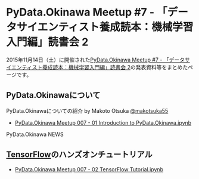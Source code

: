# PyData.Okinawa Meetup #7 - 「データサイエンティスト養成読本：機械学習入門編」読書会 2

2015年11月14日（土）に開催された[PyData.Okinawa Meetup #7 - 「データサイエンティスト養成読本：機械学習入門編」読書会 2](http://pydataokinawa.connpass.com/event/21648/)の発表資料等をまとめたページです。

## PyData.Okinawaについて

PyData.Okinawaについての紹介
by Makoto Otsuka [@makotsuka55](https://twitter.com/makotsuka55)

- [PyData.Okinawa Meetup 007 - 01 Introduction to PyData.Okinawa.ipynb]()

PyData.Okinawa NEWS

## [TensorFlow](http://tensorflow.org/)のハンズオンチュートリアル

- [PyData.Okinawa Meetup 007 - 02 TensorFlow Tutorial.ipynb](https://github.com/PyDataOkinawa/meetup007/blob/master/PyData.Okinawa%20Meetup%20007%20-%2002%20TensorFlow%20Tutorial.ipynb)